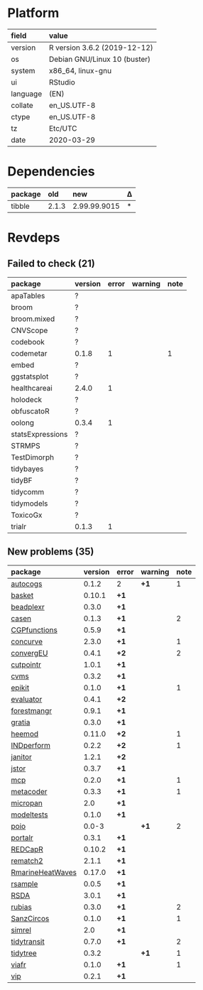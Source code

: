 # Platform

|field    |value                        |
|:--------|:----------------------------|
|version  |R version 3.6.2 (2019-12-12) |
|os       |Debian GNU/Linux 10 (buster) |
|system   |x86_64, linux-gnu            |
|ui       |RStudio                      |
|language |(EN)                         |
|collate  |en_US.UTF-8                  |
|ctype    |en_US.UTF-8                  |
|tz       |Etc/UTC                      |
|date     |2020-03-29                   |

# Dependencies

|package |old   |new          |Δ  |
|:-------|:-----|:------------|:--|
|tibble  |2.1.3 |2.99.99.9015 |*  |

# Revdeps

## Failed to check (21)

|package          |version |error |warning |note |
|:----------------|:-------|:-----|:-------|:----|
|apaTables        |?       |      |        |     |
|broom            |?       |      |        |     |
|broom.mixed      |?       |      |        |     |
|CNVScope         |?       |      |        |     |
|codebook         |?       |      |        |     |
|codemetar        |0.1.8   |1     |        |1    |
|embed            |?       |      |        |     |
|ggstatsplot      |?       |      |        |     |
|healthcareai     |2.4.0   |1     |        |     |
|holodeck         |?       |      |        |     |
|obfuscatoR       |?       |      |        |     |
|oolong           |0.3.4   |1     |        |     |
|statsExpressions |?       |      |        |     |
|STRMPS           |?       |      |        |     |
|TestDimorph      |?       |      |        |     |
|tidybayes        |?       |      |        |     |
|tidyBF           |?       |      |        |     |
|tidycomm         |?       |      |        |     |
|tidymodels       |?       |      |        |     |
|ToxicoGx         |?       |      |        |     |
|trialr           |0.1.3   |1     |        |     |

## New problems (35)

|package                                          |version |error  |warning |note |
|:------------------------------------------------|:-------|:------|:-------|:----|
|[autocogs](problems.md#autocogs)                 |0.1.2   |2      |__+1__  |1    |
|[basket](problems.md#basket)                     |0.10.1  |__+1__ |        |     |
|[beadplexr](problems.md#beadplexr)               |0.3.0   |__+1__ |        |     |
|[casen](problems.md#casen)                       |0.1.3   |__+1__ |        |2    |
|[CGPfunctions](problems.md#cgpfunctions)         |0.5.9   |__+1__ |        |     |
|[concurve](problems.md#concurve)                 |2.3.0   |__+1__ |        |1    |
|[convergEU](problems.md#convergeu)               |0.4.1   |__+2__ |        |2    |
|[cutpointr](problems.md#cutpointr)               |1.0.1   |__+1__ |        |     |
|[cvms](problems.md#cvms)                         |0.3.2   |__+1__ |        |     |
|[epikit](problems.md#epikit)                     |0.1.0   |__+1__ |        |1    |
|[evaluator](problems.md#evaluator)               |0.4.1   |__+2__ |        |     |
|[forestmangr](problems.md#forestmangr)           |0.9.1   |__+1__ |        |     |
|[gratia](problems.md#gratia)                     |0.3.0   |__+1__ |        |     |
|[heemod](problems.md#heemod)                     |0.11.0  |__+2__ |        |1    |
|[INDperform](problems.md#indperform)             |0.2.2   |__+2__ |        |1    |
|[janitor](problems.md#janitor)                   |1.2.1   |__+2__ |        |     |
|[jstor](problems.md#jstor)                       |0.3.7   |__+1__ |        |     |
|[mcp](problems.md#mcp)                           |0.2.0   |__+1__ |        |1    |
|[metacoder](problems.md#metacoder)               |0.3.3   |__+1__ |        |1    |
|[micropan](problems.md#micropan)                 |2.0     |__+1__ |        |     |
|[modeltests](problems.md#modeltests)             |0.1.0   |__+1__ |        |     |
|[poio](problems.md#poio)                         |0.0-3   |       |__+1__  |2    |
|[portalr](problems.md#portalr)                   |0.3.1   |__+1__ |        |     |
|[REDCapR](problems.md#redcapr)                   |0.10.2  |__+1__ |        |     |
|[rematch2](problems.md#rematch2)                 |2.1.1   |__+1__ |        |     |
|[RmarineHeatWaves](problems.md#rmarineheatwaves) |0.17.0  |__+1__ |        |     |
|[rsample](problems.md#rsample)                   |0.0.5   |__+1__ |        |     |
|[RSDA](problems.md#rsda)                         |3.0.1   |__+1__ |        |     |
|[rubias](problems.md#rubias)                     |0.3.0   |__+1__ |        |2    |
|[SanzCircos](problems.md#sanzcircos)             |0.1.0   |__+1__ |        |1    |
|[simrel](problems.md#simrel)                     |2.0     |__+1__ |        |     |
|[tidytransit](problems.md#tidytransit)           |0.7.0   |__+1__ |        |2    |
|[tidytree](problems.md#tidytree)                 |0.3.2   |       |__+1__  |1    |
|[viafr](problems.md#viafr)                       |0.1.0   |__+1__ |        |1    |
|[vip](problems.md#vip)                           |0.2.1   |__+1__ |        |     |

